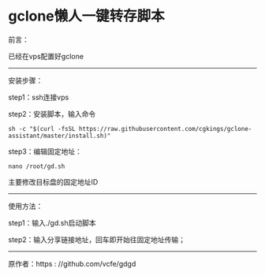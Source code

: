 # gclone懒人一键转存脚本

前言：

已经在vps配置好gclone
<hr />
安装步骤：

step1：ssh连接vps

step2：安装脚本，输入命令
```
sh -c "$(curl -fsSL https://raw.githubusercontent.com/cgkings/gclone-assistant/master/install.sh)"
```
step3：编辑固定地址：
```
nano /root/gd.sh
```
主要修改目标盘的固定地址ID
<hr />
使用方法：

step1：输入./gd.sh启动脚本

step2：输入分享链接地址，回车即开始往固定地址传输；
<hr />
原作者：https : //github.com/vcfe/gdgd
